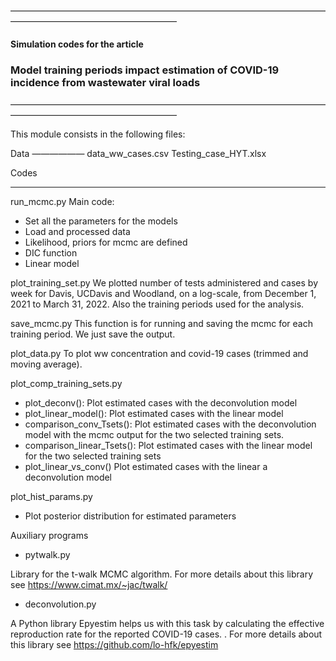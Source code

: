  
———————————————————————————————————————————————————————
#### Simulation codes for the article
### Model training periods impact estimation of COVID-19 incidence from wastewater viral loads
———————————————————————————————————————————————————————

This module consists in the following files:

Data
——————
data_ww_cases.csv
Testing_case_HYT.xlsx

Codes
___________

run_mcmc.py
Main code:
- Set all the parameters for the models
- Load and processed data
- Likelihood, priors for mcmc are defined
- DIC function 
- Linear model 

plot_training_set.py
We plotted number of tests administered and cases by week for Davis, UCDavis and Woodland, on a log-scale, from December 1, 2021 to March 31, 2022. Also the training periods  used for the analysis.

save_mcmc.py
This function is for running and saving the mcmc for each training period. We just save the output.

plot_data.py
To plot ww concentration and covid-19 cases (trimmed and moving average). 

plot_comp_training_sets.py

- plot_deconv(): Plot estimated cases with the deconvolution model
- plot_linear_model(): Plot estimated cases with the linear model
- comparison_conv_Tsets(): Plot estimated cases with the deconvolution model with the mcmc output for the two selected training sets.
- comparison_linear_Tsets(): Plot estimated cases with the linear model for the two selected training sets
- plot_linear_vs_conv() Plot estimated cases with the linear a deconvolution model

plot_hist_params.py

- Plot posterior distribution for estimated parameters


Auxiliary programs

- pytwalk.py

Library for the t-walk MCMC algorithm. For more details about this library see https://www.cimat.mx/~jac/twalk/

- deconvolution.py

A Python library Epyestim helps us with this task by calculating the effective reproduction rate for the reported COVID-19 cases. . For more details about this library see
https://github.com/lo-hfk/epyestim


